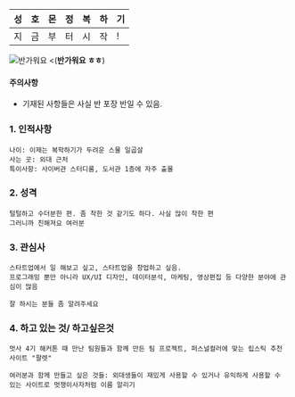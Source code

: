 성|호|몬|정|복|하|기
-|-|-|-|-|-|-
지|금|부|터|시|작|!

![반가워요](https://encrypted-tbn1.gstatic.com/images?q=tbn:ANd9GcRxbimi60xJgFHYmpwyipMKfsFhwB3eGVJUgryM65oqpYBkZ5McZg) <(**반가워요 ㅎㅎ**)
#### 주의사항
* 기재된 사항들은 사실 반 포장 반일 수 있음. 

### 1. 인적사항
```
나이: 이제는 복학하기가 두려운 스물 일곱살
사는 곳: 외대 근처
특이사항: 사이버관 스터디룸, 도서관 1층에 자주 출몰
```

### 2. 성격
```
털털하고 수더분한 편. 좀 착한 것 같기도 하다. 사실 많이 착한 편
그러니까 친해져요 여러분

```

### 3. 관심사
```
스타트업에서 일 해보고 싶고, 스타트업을 창업하고 싶음.
프로그래밍 뿐만 아니라 UX/UI 디자인, 데이터분석, 마케팅, 영상편집 등 다양한 분야에 관심이 많음

잘 하시는 분들 좀 알려주세요

```
### 4. 하고 있는 것/ 하고싶은것
```
멋사 4기 해커톤 때 만난 팀원들과 함께 만든 팀 프로젝트, 퍼스널컬러에 맞는 립스틱 추천 사이트 "팔렛"

여러분과 함께 만들고 싶은 것들: 외대생들이 재밌게 사용할 수 있거나 유익하게 사용할 수 있는 사이트로 멋쟁이사자처럼 이름 알리기
```

